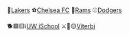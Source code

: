🏀<a href="https://www.nba.com/lakers/" target="_blank">Lakers</a>
⚽<a href="https://www.chelseafc.com/en" target="_blank">Chelsea FC</a>
🏈<a href="https://www.therams.com/" target="_blank">Rams</a>
⚾<a href="https://www.mlb.com/dodgers" target="_blank">Dodgers</a>

🐕🟪🟨ℹ<a href="https://ischool.uw.edu/" target="_blank">UW iSchool</a>
⚔🔴🟡<a href="https://www.cs.usc.edu/" target="_blank">Viterbi</a>

